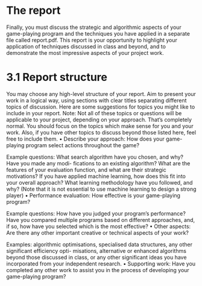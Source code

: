# The report

Finally, you must discuss the strategic and algorithmic aspects of your game-playing program and the techniques you have applied in a separate file called report.pdf.
This report is your opportunity to highlight your application of techniques discussed in class and beyond, and to demonstrate the most impressive aspects of your project work.

# 3.1 Report structure

You may choose any high-level structure of your report. Aim to present your work in a logical way, using sections with clear titles separating different topics of discussion.
Here are some suggestions for topics you might like to include in your report. Note: Not all of these topics or questions will be applicable to your project, depending on your approach. That’s completely normal. You should focus on the topics which make sense for you and your work. Also, if you have other topics to discuss beyond those listed here, feel free to include them.
• Describe your approach: How does your game-playing program select actions throughout the game?

Example questions: What search algorithm have you chosen, and why? Have you made any modi- fications to an existing algorithm? What are the features of your evaluation function, and what are their strategic motivations? If you have applied machine learning, how does this fit into your overall approach? What learning methodology have you followed, and why? (Note that it is not essential to use machine learning to design a strong player)
• Performance evaluation: How effective is your game-playing program?

Example questions: How have you judged your program’s performance? Have you compared multiple
programs based on different approaches, and, if so, how have you selected which is the most effective?
• Other aspects: Are there any other important creative or technical aspects of your work?

Examples: algorithmic optimisations, specialised data structures, any other significant efficiency opti- misations, alternative or enhanced algorithms beyond those discussed in class, or any other significant ideas you have incorporated from your independent research.
• Supporting work: Have you completed any other work to assist you in the process of developing your game-playing program?
